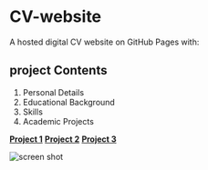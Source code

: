 # CV-website 
A hosted digital CV website on GitHub Pages with:

## project Contents 
1. Personal Details 
2. Educational Background
3. Skills 
4. Academic Projects 

[**Project 1**](https://abdelrhman-ahmed-kamal.github.io/CV-website/)
[**Project 2**](https://abdelrhman-ahmed-kamal.github.io/CV-website/)
[**Project 3**](https://abdelrhman-ahmed-kamal.github.io/CV-website/)

![screen shot](CV-website.png)
